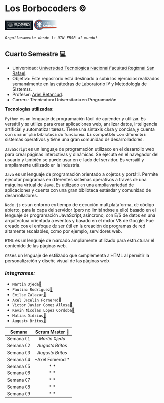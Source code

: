 # Los Borbocoders :copyright:

<img src="/media/borbocoders_icon.jpeg" width=18% height=18%>
<img src="/media/utn_icon.png" width=15% height=15%>

_`Orgullosamente desde la UTN FRSR al mundo!`_

## Cuarto Semestre :computer:

- Universidad: [Universidad Tecnológica Nacional Facultad Regional San Rafael](https://www.frsr.utn.edu.ar/).
- Objetivo: Este repositorio está destinado a subir los ejercicios realizados semanalmente en las cátedras de Laboratorio IV y Metodología de Sistemas.
- Profesor: [Ariel Betancud](https://github.com/ArielBetancud22).
- Carrera: Técnicatura Universitaria en Programación. 
  
**Tecnologías utilizadas:** 

`Python` es un lenguaje de programación fácil de aprender y utilizar. Es versátil y se utiliza para crear aplicaciones web, analizar datos, inteligencia artificial y automatizar tareas. Tiene una sintaxis clara y concisa, y cuenta con una amplia biblioteca de funciones. Es compatible con diferentes sistemas operativos y tiene una gran comunidad de desarrolladores.

`JavaScript` es un lenguaje de programación utilizado en el desarrollo web para crear páginas interactivas y dinámicas. Se ejecuta en el navegador del usuario y también se puede usar en el lado del servidor. Es versátil y ampliamente utilizado en la industria.

`Java` es un lenguaje de programación orientado a objetos y portátil. Permite ejecutar programas en diferentes sistemas operativos a través de una máquina virtual de Java. Es utilizado en una amplia variedad de aplicaciones y cuenta con una gran biblioteca estándar y comunidad de desarrolladores.

`Node.js` es un entorno en tiempo de ejecución multiplataforma, de código abierto, para la capa del servidor (pero no limitándose a ello) basado en el lenguaje de programación JavaScript, asíncrono, con E/S de datos en una arquitectura orientada a eventos y basado en el motor V8 de Google. Fue creado con el enfoque de ser útil en la creación de programas de red altamente escalables, como por ejemplo, servidores web.

`HTML` es un lenguaje de marcado ampliamente utilizado para estructurar el contenido de las páginas web.

`CSS`es un lenguaje de estilizado que complementa a HTML al permitir la personalización y diseño visual de las páginas web.



### *Integrantes:* 
  
  - `Martin Ojeda`[🔗](https://github.com/ojedam13)
  - `Paulina Rodriguez`[🔗](https://github.com/Houndss)
  - `Emilse Zalazar`[🔗](https://github.com/KnowMadDev)
  - `Axel Jocelin Fornerod`[🔗](https://github.com/Axelforn)
  - `Victor Javier Gomez Allosa`[🔗](https://github.com/javigoall)
  - `Kevin Nicolas Lopez Cordoba`[🔗](https://github.com/knlc01)
  - `Matias Didzius`[🔗](https://github.com/Matias-99)
  - `Augusto Britos`[🔗](https://github.com/agusb95)

| **Semana** | **Scrum Master** 🔎 |
| ------------- |:-------------:|
| Semana 01 | *Martin Ojeda*    |:white_check_mark:
| Semana 02 | *Augusto Britos*  |:white_check_mark:
| Semana 03 | *Augusto Britos*  |:white_check_mark:
| Semana 04 | *Axel Fornerod *  |:white_check_mark:
| Semana 05 | *       *         |
| Semana 06 | *       *         |
| Semana 07 | *       *         |
| Semana 08 | *       *         |
| Semana 09 | *       *         |
